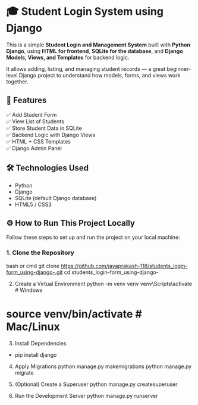 # 🎓 Student Login System using Django

This is a simple **Student Login and Management System** built with **Python Django**, using **HTML for frontend**, **SQLite for the database**, 
and **Django Models, Views, and Templates** for backend logic.

It allows adding, listing, and managing student records — a great beginner-level Django project to understand how models, forms, and views work together.

## 📌 Features

✅ Add Student Form  
✅ View List of Students  
✅ Store Student Data in SQLite  
✅ Backend Logic with Django Views  
✅ HTML + CSS Templates  
✅ Django Admin Panel


## 🛠️ Technologies Used

- Python 
- Django 
- SQLite (default Django database)
- HTML5 / CSS3

## ⚙️ How to Run This Project Locally

Follow these steps to set up and run the project on your local machine:

###  1. Clone the Repository

bash or cmd
git clone https://github.com/jayaprakash-118/students_login-form_using-django-.git
cd students_login-form_using-django-

2. Create a Virtual Environment
python -m venv venv
venv\Scripts\activate  # Windows
# source venv/bin/activate  # Mac/Linux

3. Install Dependencies
  - pip install django
 4. Apply Migrations
    python manage.py makemigrations
    python manage.py migrate

5. (Optional) Create a Superuser
    python manage.py createsuperuser
   
7. Run the Development Server
   python manage.py runserver






